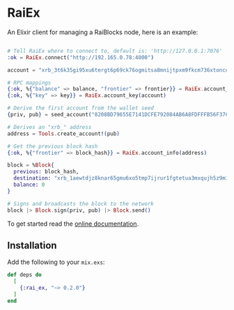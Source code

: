 # RaiEx

An Elixir client for managing a RaiBlocks node, here is an example:

```elixir

# Tell RaiEx where to connect to, default is: 'http://127.0.0.1:7076'
:ok = RaiEx.connect("http://192.165.0.78:4000")

account = "xrb_3t6k35gi95xu6tergt6p69ck76ogmitsa8mnijtpxm9fkcm736xtoncuohr3"

# RPC mappings
{:ok, %{"balance" => balance, "frontier" => frontier}} = RaiEx.account_info(account)
{:ok, %{"key" => key}} = RaiEx.account_key(account)

# Derive the first account from the wallet seed
{priv, pub} = seed_account("8208BD79655E7141DCFE792084AB6A8FDFFFB56F37CE30ADC4C2CC940E276A8B", 0)

# Derives an "xrb_" address
address = Tools.create_account!(pub)

# Get the previous block hash
{:ok, %{"frontier" => block_hash}} = RaiEx.account_info(address)

block = %Block{
  previous: block_hash,
  destination: "xrb_1aewtdjz8knar65gmu6xo5tmp7ijrur1fgtetua3mxqujh5z9m1r77fsrpqw",
  balance: 0
}

# Signs and broadcasts the block to the network
block |> Block.sign(priv, pub) |> Block.send()

```

To get started read the [online documentation](https://hexdocs.pm/rai_ex/).

## Installation

Add the following to your `mix.exs`:

```elixir
def deps do
  [
    {:rai_ex, "~> 0.2.0"}
  ]
end
```
